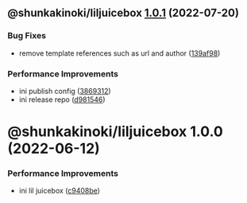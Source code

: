 ## @shunkakinoki/liljuicebox [1.0.1](https://github.com/shunkakinoki/contracts/compare/@shunkakinoki/liljuicebox@1.0.0...@shunkakinoki/liljuicebox@1.0.1) (2022-07-20)

### Bug Fixes

- remove template references such as url and author ([139af98](https://github.com/shunkakinoki/contracts/commit/139af98ef46346d25875224520c58502befa44c1))

### Performance Improvements

- ini publish config ([3869312](https://github.com/shunkakinoki/contracts/commit/3869312ec4a979930e54bacb6ebae3d2078818cd))
- ini release repo ([d981546](https://github.com/shunkakinoki/contracts/commit/d981546cf1a440703acee787be764d3afaf053bc))

# @shunkakinoki/liljuicebox 1.0.0 (2022-06-12)

### Performance Improvements

- ini lil juicebox ([c9408be](https://github.com/shunkakinoki/contracts/commit/c9408be908ac1e41be39660436518e63f4c773c6))
